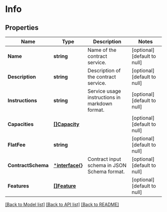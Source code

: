 # Info

## Properties
Name | Type | Description | Notes
------------ | ------------- | ------------- | -------------
**Name** | **string** | Name of the contract service. | [optional] [default to null]
**Description** | **string** | Description of the contract service. | [optional] [default to null]
**Instructions** | **string** | Service usage instructions in markdown format. | [optional] [default to null]
**Capacities** | [**[]Capacity**](Capacity.md) |  | [optional] [default to null]
**FlatFee** | **string** |  | [optional] [default to null]
**ContractSchema** | [***interface{}**](interface{}.md) | Contract input schema in JSON Schema format. | [optional] [default to null]
**Features** | [**[]Feature**](Feature.md) |  | [optional] [default to null]

[[Back to Model list]](../README.md#documentation-for-models) [[Back to API list]](../README.md#documentation-for-api-endpoints) [[Back to README]](../README.md)


